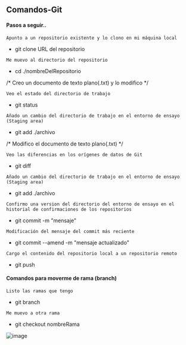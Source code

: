 ## Comandos-Git

#### Pasos a seguir..

`Apunto a un repositorio existente y lo clono en mi máquina local` 
- git clone URL del repositorio

`Me muevo al directorio del repositorio` 
- cd ./nombreDelRepositorio

/* Creo un documento de texto plano(.txt) y lo modifico */

`Veo el estado del directorio de trabajo`
- git status

`Añado un cambio del directorio de trabajo en el entorno de ensayo (Staging area)`
- git add ./archivo

/* Modifico el documento de texto plano(.txt) */

`Veo las diferencias en los orígenes de datos de Git`
- git diff

`Añado un cambio del directorio de trabajo en el entorno de ensayo (Staging area)`
- git add ./archivo

`Confirmo una version del directorio del entorno de ensayo en el historial de confirmaciones de los repositorios`
- git commit -m "mensaje" 

`Modificación del mensaje del commit más reciente`
- git commit --amend -m "mensaje actualizado"

`Cargo el contenido del repositorio local a un repositorio remoto`
- git push

#### Comandos para moverme de rama (branch)

`Listo las ramas que tengo`
- git branch

`Me muevo a otra rama`
- git checkout nombreRama

![image](https://user-images.githubusercontent.com/83089714/182679128-299d4858-240a-4b28-b1e7-cb160b2d0491.png)
